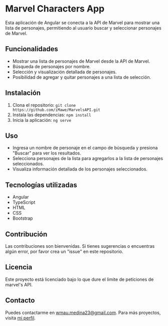 # Marvel Characters App

Esta aplicación de Angular se conecta a la API de Marvel para mostrar una lista de personajes, permitiendo al usuario buscar y seleccionar personajes de Marvel.

## Funcionalidades

- Mostrar una lista de personajes de Marvel desde la API de Marvel.
- Búsqueda de personajes por nombre.
- Selección y visualización detallada de personajes.
- Posibilidad de agregar y quitar personajes a una lista de selección.

## Instalación

1. Clona el repositorio: `git clone https://github.com/iMawe/MarvelsAPI.git`
2. Instala las dependencias: `npm install`
3. Inicia la aplicación: `ng serve`

## Uso

- Ingresa un nombre de personaje en el campo de búsqueda y presiona "Buscar" para ver los resultados.
- Selecciona personajes de la lista para agregarlos a la lista de personajes seleccionados.
- Visualiza información detallada de los personajes seleccionados.

## Tecnologías utilizadas

- Angular
- TypeScript
- HTML
- CSS
- Bootstrap

## Contribución

Las contribuciones son bienvenidas. Si tienes sugerencias o encuentras algún error, por favor crea un "issue" en este repositorio.

## Licencia

Este proyecto está licenciado bajo lo que dure el limite de peticiones de marvel's API.

## Contacto

Puedes contactarme en wmau.medina23@gmail.com. Para más proyectos, visita [mi perfil](https://github.com/iMawe).
